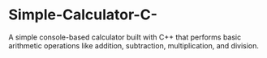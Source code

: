 # Simple-Calculator-C-
A simple console-based calculator built with C++ that performs basic arithmetic operations like addition, subtraction, multiplication, and division.
